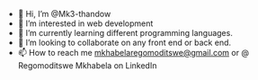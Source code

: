 - 👋 Hi, I’m @Mk3-thandow
- 👀 I’m interested in web development
- 🌱 I’m currently learning different programming languages.
- 💞️ I’m looking to collaborate on any front end or back end.
- 📫 How to reach me mkhabelaregomoditswe@gmail.com or @ Regomoditswe Mkhabela on LinkedIn 

<!---
Mk3-thandow/Mk3-thandow is a ✨ special ✨ repository because its `README.md` (this file) appears on your GitHub profile.
You can click the Preview link to take a look at your changes.
--->
